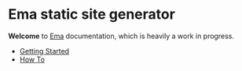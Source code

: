 # Ema static site generator

**Welcome** to [Ema](https://github.com/srid/ema) documentation, which is heavily a work in progress.

* [Getting Started](getting-started.md)
* [How To](howto.md)
